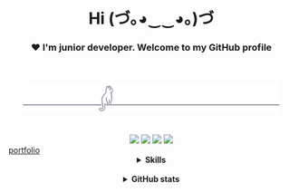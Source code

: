 <h1 align="center">Hi (づ｡◕‿‿◕｡)づ </h1>
<h3 align="center">❤ I'm junior developer. Welcome to my GitHub profile</h3>
<br>
<br>
<div id="header" align="center">
    <img src="gray0_ctp_on_line.svg" width="90%"></img>
</div>
<br>
<br>
<div id="chat_with_me" align="center">
    <a href="https://discord.gg/#9707" target="blank"><img src="https://img.shields.io/badge/Discord-%235865F2.svg?style=for-the-badge&logo=discord&logoColor=white"/></a>
    <a href="https://t.me/Night3098" target="blank"><img src="https://img.shields.io/badge/Telegram-2CA5E0?style=for-the-badge&logo=telegram&logoColor=white"/></a>
    <a href="mailto:night3098game@gmail.com" target="blank"><img src="https://img.shields.io/badge/Gmail-D14836?style=for-the-badge&logo=gmail&logoColor=white"/></a>
    <a href="https://www.reddit.com/user/Night3098" target="blank"><img src="https://img.shields.io/badge/Reddit-FF4500?style=for-the-badge&logo=reddit&logoColor=white"/></a>
</div>
<a align="center" href="https://Nighty3098.github.io/">portfolio</a>
<br>
<details>
    <summary align="center"><b>Skills</b></summary>
        <img align="left" height=200 width=200 src="penguin.gif"/>
        <img align="right" height=200 width=200 src="coffee-cat2.gif"/>
        <h3 align="center"></h3>
        <div class="languages" align="center">
            <img src="https://img.shields.io/badge/c-%2300599C.svg?style=for-the-badge&logo=c&logoColor=white"/>
            <img src="https://img.shields.io/badge/c  ++-%2300599C.svg?style=for-the-badge&logo=c%2B%2B&logoColor=white"/>
            <img src="https://img.shields.io/badge/css3-%231572B6.svg?style=for-the-badge&logo=css3&logoColor=white"/>
            <img src="https://img.shields.io/badge/html5-%23E34F26.svg?style=for-the-badge&logo=html5&logoColor=white"/>
            <img src="https://img.shields.io/badge/python-3670A0?style=for-the-badge&logo=python&logoColor=ffdd54"/>
            <img src="https://img.shields.io/badge/markdown-%23000000.svg?style=for-the-badge&logo=markdown&logoColor=white"/>
            <!---<img src="https://skillicons.dev/icons?i=python,c,cpp,html,css,markdown"/>-->
        </div>
        <br>
        <br>
        <h3 align="center"></h3>
        <div class="tools" align="center">
            <img src="https://img.shields.io/badge/Notion-000000?style=for-the-badge&logo=notion&logoColor=white" />
            <img src="https://img.shields.io/badge/GitHub-100000?style=for-the-badge&logo=github&logoColor=white"/>
            <img src="https://img.shields.io/badge/sqlite-%2307405e.svg?style=for-the-badge&logo=sqlite&logoColor=white"/>
            <img src="https://img.shields.io/badge/Qt-%23217346.svg?style=for-the-badge&logo=Qt&logoColor=white"/>
            <img src="https://img.shields.io/badge/NeoVim-%2357A143.svg?&style=for-the-badge&logo=vim&logoColor=white"/>
            <img src="https://img.shields.io/badge/Visual%20Studio-5C2D91.svg?style=for-the-badge&logo=visual-studio&logoColor=white"/>
            <img src="https://img.shields.io/badge/CMake-%23008FBA.svg?style=for-the-badge&logo=cmake&logoColor=white"/>
            <img src="https://img.shields.io/badge/Linux-FCC624?style=for-the-badge&logo=linux&logoColor=black"/>
            <!--<img src="https://skillicons.dev/icons?i=neovim,vscode,cmake,sqlite,qt,git"/>-->
        </div>
</details>
<br>

<details>
    <summary align="center"><b>GitHub stats</b></summary>
    <img align="left" src="https://github-readme-stats-git-masterrstaa-rickstaa.vercel.app/api/?username=Nighty3098&show_icons=true&locale=en&hide_border=true&no-frame=true&theme=transparent" width="45%"/>
    <img align="right" src="https://github-readme-stats-git-masterrstaa-rickstaa.vercel.app/api/top-langs/?username=Nighty3098&show_icons=true&locale=en&no-frame=true&layout=compact&hide_border=true&theme=transparent" width="35%"/>
</details>
